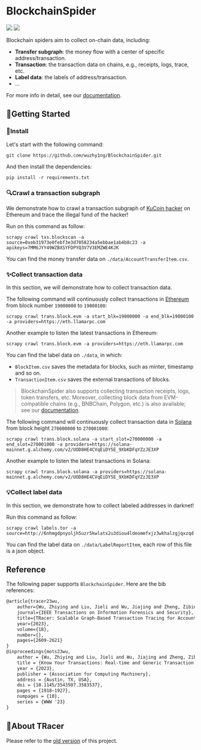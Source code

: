 # BlockchainSpider
![](https://img.shields.io/badge/Python-3.8~3.10-blue
)
![](https://img.shields.io/badge/license-MIT-green
)

Blockchain spiders aim to collect on-chain data, including:

- **Transfer subgraph**: the money flow with a center of specific address/transaction.
- **Transaction**: the transaction data on chains, e.g., receipts, logs, trace, etc.
- **Label data**: the labels of address/transaction.
- ...

For more info in detail, see our [documentation](https://wuzhy1ng.github.io/blockchainspider).


## 🚀Getting Started

### 🔧Install

Let's start with the following command:
```shell
git clone https://github.com/wuzhy1ng/BlockchainSpider.git
```
And then install the dependencies:

```shell
pip install -r requirements.txt
```


### 🔍Crawl a transaction subgraph

We demonstrate how to crawl a transaction subgraph of [KuCoin hacker](https://etherscan.io/address/0xeb31973e0febf3e3d7058234a5ebbae1ab4b8c23) on Ethereum and trace the illegal fund of the hacker!

Run on this command as follow:

```shell
scrapy crawl txs.blockscan -a source=0xeb31973e0febf3e3d7058234a5ebbae1ab4b8c23 -a apikeys=7MM6JYY49WZBXSYFDPYQ3V7V3EMZWE4KJK
```

You can find the money transfer data on `./data/AccountTransferItem.csv`. 

### ✨Collect transaction data

In this section, we will demonstrate how to collect transaction data.

The following command will continuously collect transactions in [Ethereum](https://ethereum.org/) from block number `19000000` to `19000100`:
```shell
scrapy crawl trans.block.evm -a start_blk=19000000 -a end_blk=19000100 -a providers=https://eth.llamarpc.com
```

Another example to listen the latest transactions in Ethereum:
```shell
scrapy crawl trans.block.evm -a providers=https://eth.llamarpc.com
```

You can find the label data on `./data`, in which:
- `BlockItem.csv` saves the metadata for blocks, such as minter, timestamp and so on.
- `TransactionItem.csv` saves the external transactions of blocks.

> BlockchainSpider also supports collecting transaction receipts, logs, token transfers, etc. 
> Moreover, collecting block data from EVM-compatible chains (e.g., BNBChain, Polygon, etc.) is also available; 
> see our [documentation](https://wuzhy1ng.github.io/blockchainspider/spiders/transaction/evm/).

The following command will continuously collect transaction data in [Solana](https://solana.com) from block height `270000000` to `270001000`:
```shell
scrapy crawl trans.block.solana -a start_slot=270000000 -a end_slot=270001000 -a providers=https://solana-mainnet.g.alchemy.com/v2/UOD8HE4CVqEiDY5E_9XbKDFqYZzJE3XP
```

Another example to listen the latest transactions in Solana:
```shell
scrapy crawl trans.block.solana -a providers=https://solana-mainnet.g.alchemy.com/v2/UOD8HE4CVqEiDY5E_9XbKDFqYZzJE3XP
```

### 💡Collect label data

In this section, we demonstrate how to collect labeled addresses in darknet!

Run this command as follow:

```shell
scrapy crawl labels.tor -a source=http://6nhmgdpnyoljh5uzr5kwlatx2u3diou4ldeommfxjz3wkhalzgjqxzqd.onion
```

You can find the label data on `./data/LabelReportItem`, each row of this file is a json object.


## Reference
The following paper supports `BlockchainSpider`. Here are the bib references:

```latex
@article{tracer23wu,
    author={Wu, Zhiying and Liu, Jieli and Wu, Jiajing and Zheng, Zibin and Chen, Ting},
    journal={IEEE Transactions on Information Forensics and Security}, 
    title={TRacer: Scalable Graph-Based Transaction Tracing for Account-Based Blockchain Trading Systems}, 
    year={2023},
    volume={18},
    number={},
    pages={2609-2621}
}
@inproceedings{mots23wu,
    author = {Wu, Zhiying and Liu, Jieli and Wu, Jiajing and Zheng, Zibin and Luo, Xiapu and Chen, Ting},
    title = {Know Your Transactions: Real-time and Generic Transaction Semantic Representation on Blockchain \& Web3 Ecosystem},
    year = {2023},
    publisher = {Association for Computing Machinery},
    address = {Austin, TX, USA},
    doi = {10.1145/3543507.3583537},
    pages = {1918–1927},
    numpages = {10},
    series = {WWW '23}
}
```

## 🔬About TRacer
Please refer to the [old version](https://github.com/wuzhy1ng/BlockchainSpider/blob/16d833d7237b2a55ec9c2569eee8ead13de16dfa/test/README.md) of this project.
